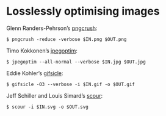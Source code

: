 # Losslessly optimising images



Glenn Randers-Pehrson’s [pngcrush](https://pmt.sourceforge.io/pngcrush/):

```
$ pngcrush -reduce -verbose $IN.png $OUT.png
```

Timo Kokkonen’s [jpegoptim](https://github.com/tjko/jpegoptim):

```
$ jpegoptim --all-normal --verbose $IN.jpg $OUT.jpg
```

Eddie Kohler’s [gifsicle](https://www.lcdf.org/gifsicle/):

```
$ gifsicle -O3 --verbose -i $IN.gif -o $OUT.gif
```

Jeff Schiller and Louis Simard’s [scour](https://github.com/scour-project/scour):

```
$ scour -i $IN.svg -o $OUT.svg
```
